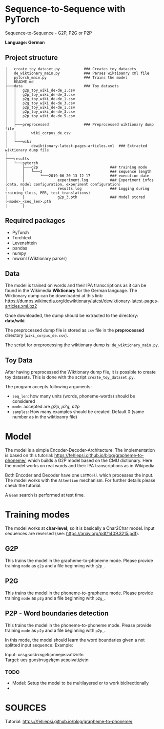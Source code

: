 # Sequence-to-Sequence with PyTorch

Sequence-to-Sequence - G2P, P2G or P2P

**Language: German**

## Project structure
```
│   create_toy_dataset.py           ### Creates toy datasets
│   de_wiktionary_main.py           ### Parses wiktioanry xml file        
│   pytorch_main.py                 ### Trains the model
│   README.md
├───data                            ### Toy datasets
│   │   g2p_toy_wiki_de-de_1.csv
│   │   g2p_toy_wiki_de-de_3.csv
│   │   p2g_toy_wiki_de-de_1.csv
│   │   p2g_toy_wiki_de-de_3.csv
│   │   p2p_toy_wiki_de-de_1.csv
│   │   p2p_toy_wiki_de-de_3.csv
│   │   p2p_toy_wiki_de-de_5.csv
│   │
│   ├───preprocessed                ### Preprocessed wiktionary dump file
│   │       wiki_corpus_de.csv
│   │
│   └───wiki
│           dewiktionary-latest-pages-articles.xml  ### Extracted wiktionary dump file
│
├───results
│   └───pytorch
│       ├───g2p 								### training mode
│       │   └───3								### sequence length
│       │       └───2019-06-20-13-12-17			### execution date 
│       │               experiment.log			### Experiment infos (data, model configuration, experiment configuration)
│       │               results.log				### Logging during training (loss, PER, test translations)
│       │               g2p_3.pth				### Model stored (<mode>_<seq_len>.pth
│       │ 
```

## Required packages
- PyTorch
- Torchtext
- Levenshtein
- pandas
- numpy
- mwxml (Wiktionary parser)


## Data

The model is trained on words and their IPA transcriptions as it can be found in the Wikimedia **Wiktionary** for the German language.
The Wiktionary dump can be downloaded at this link: https://dumps.wikimedia.org/dewiktionary/latest/dewiktionary-latest-pages-articles.xml.bz2

Once downloaded, the dump should be extracted to the directory: **data/wiki**.

The preprocessed dump file is stored as `csv` file in the **preprocessed** directory (`wiki_corpus_de.csv`).

The script for preprocessing the wiktionary dump is: `de_wiktionary_main.py`.


## Toy Data 

After having preprocessed the Wiktionary dump file, it is possible to create toy datasets.
This is done with the script `create_toy_dataset.py`.   

The program accepts following arguments:
- `seq_len`: how many units (words, phoneme-words) should be considered
- `mode`: accepted are *g2p*, *p2g*, *p2p*
- `samples`: How many examples should be created. Default 0 (same number as in the wiktioanry file)

# Model

The model is a simple Encoder-Decoder-Architecture.
The implementation is based on this tutorial: https://fehiepsi.github.io/blog/grapheme-to-phoneme/, which builds a G2P model based on the CMU dictionary.
Here the model works on real words and their IPA transcriptions as in Wikipedia.

Both Encoder and Decoder have one `LSTMCell` which processes the input.
The model works with the `Attention` mechanism. For further details please check the tutorial.

A `Beam` search is performed at test time.

# Training modes

The model works at **char-level**, so it is basically a Char2Char model.
Input sequences are reversed (see: https://arxiv.org/pdf/1409.3215.pdf).


## G2P

This trains the model in the grapheme-to-phoneme mode.
Please provide training `mode` as `g2p` and a file beginning with `g2p_`. 


## P2G
This trains the model in the phoneme-to-grapheme mode.
Please provide training `mode` as `p2g` and a file beginning with `p2g_`. 

## P2P - Word boundaries detection
This trains the model in the phoneme-to-phoneme mode.
Please provide training `mode` as `p2p` and a file beginning with `p2p_`.

In this mode, the model should learn the word boundaries given a not splitted input sequence:
Example:

Input: uɛsɡʁosbʏʁɡɐlɪçmʁepʁivatiziɐtn	
Target: uɛs ɡʁosbʏʁɡɐlɪçm ʁepʁivatiziɐtn 

### TODO
- Model: Setup the model to be multilayered or to work bidirectionally
- 

# SOURCES
Tutorial: https://fehiepsi.github.io/blog/grapheme-to-phoneme/